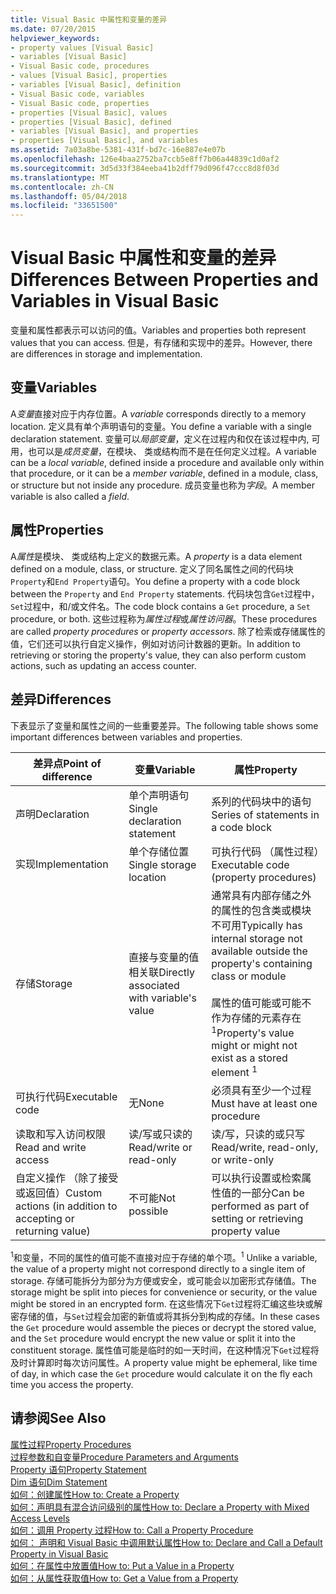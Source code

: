 ```yaml
---
title: Visual Basic 中属性和变量的差异
ms.date: 07/20/2015
helpviewer_keywords:
- property values [Visual Basic]
- variables [Visual Basic]
- Visual Basic code, procedures
- values [Visual Basic], properties
- variables [Visual Basic], definition
- Visual Basic code, variables
- Visual Basic code, properties
- properties [Visual Basic], values
- properties [Visual Basic], defined
- variables [Visual Basic], and properties
- properties [Visual Basic], and variables
ms.assetid: 7a03a8be-5381-431f-bd7c-16e887e4e07b
ms.openlocfilehash: 126e4baa2752ba7ccb5e8ff7b06a44839c1d0af2
ms.sourcegitcommit: 3d5d33f384eeba41b2dff79d096f47ccc8d8f03d
ms.translationtype: MT
ms.contentlocale: zh-CN
ms.lasthandoff: 05/04/2018
ms.locfileid: "33651500"
---
```

# <a name="differences-between-properties-and-variables-in-visual-basic"></a><span data-ttu-id="e3512-102">Visual Basic 中属性和变量的差异</span><span class="sxs-lookup"><span data-stu-id="e3512-102">Differences Between Properties and Variables in Visual Basic</span></span>
<span data-ttu-id="e3512-103">变量和属性都表示可以访问的值。</span><span class="sxs-lookup"><span data-stu-id="e3512-103">Variables and properties both represent values that you can access.</span></span> <span data-ttu-id="e3512-104">但是，有存储和实现中的差异。</span><span class="sxs-lookup"><span data-stu-id="e3512-104">However, there are differences in storage and implementation.</span></span>  
  
## <a name="variables"></a><span data-ttu-id="e3512-105">变量</span><span class="sxs-lookup"><span data-stu-id="e3512-105">Variables</span></span>  
 <span data-ttu-id="e3512-106">A*变量*直接对应于内存位置。</span><span class="sxs-lookup"><span data-stu-id="e3512-106">A *variable* corresponds directly to a memory location.</span></span> <span data-ttu-id="e3512-107">定义具有单个声明语句的变量。</span><span class="sxs-lookup"><span data-stu-id="e3512-107">You define a variable with a single declaration statement.</span></span> <span data-ttu-id="e3512-108">变量可以*局部变量*，定义在过程内和仅在该过程中内, 可用，也可以是*成员变量*，在模块、 类或结构而不是在任何定义过程。</span><span class="sxs-lookup"><span data-stu-id="e3512-108">A variable can be a *local variable*, defined inside a procedure and available only within that procedure, or it can be a *member variable*, defined in a module, class, or structure but not inside any procedure.</span></span> <span data-ttu-id="e3512-109">成员变量也称为*字段*。</span><span class="sxs-lookup"><span data-stu-id="e3512-109">A member variable is also called a *field*.</span></span>  
  
## <a name="properties"></a><span data-ttu-id="e3512-110">属性</span><span class="sxs-lookup"><span data-stu-id="e3512-110">Properties</span></span>  
 <span data-ttu-id="e3512-111">A*属性*是模块、 类或结构上定义的数据元素。</span><span class="sxs-lookup"><span data-stu-id="e3512-111">A *property* is a data element defined on a module, class, or structure.</span></span> <span data-ttu-id="e3512-112">定义了同名属性之间的代码块`Property`和`End Property`语句。</span><span class="sxs-lookup"><span data-stu-id="e3512-112">You define a property with a code block between the `Property` and `End Property` statements.</span></span> <span data-ttu-id="e3512-113">代码块包含`Get`过程中，`Set`过程中，和/或文件名。</span><span class="sxs-lookup"><span data-stu-id="e3512-113">The code block contains a `Get` procedure, a `Set` procedure, or both.</span></span> <span data-ttu-id="e3512-114">这些过程称为*属性过程*或*属性访问器*。</span><span class="sxs-lookup"><span data-stu-id="e3512-114">These procedures are called *property procedures* or *property accessors*.</span></span> <span data-ttu-id="e3512-115">除了检索或存储属性的值，它们还可以执行自定义操作，例如对访问计数器的更新。</span><span class="sxs-lookup"><span data-stu-id="e3512-115">In addition to retrieving or storing the property's value, they can also perform custom actions, such as updating an access counter.</span></span>  
  
## <a name="differences"></a><span data-ttu-id="e3512-116">差异</span><span class="sxs-lookup"><span data-stu-id="e3512-116">Differences</span></span>  
 <span data-ttu-id="e3512-117">下表显示了变量和属性之间的一些重要差异。</span><span class="sxs-lookup"><span data-stu-id="e3512-117">The following table shows some important differences between variables and properties.</span></span>  
  
|<span data-ttu-id="e3512-118">差异点</span><span class="sxs-lookup"><span data-stu-id="e3512-118">Point of difference</span></span>|<span data-ttu-id="e3512-119">变量</span><span class="sxs-lookup"><span data-stu-id="e3512-119">Variable</span></span>|<span data-ttu-id="e3512-120">属性</span><span class="sxs-lookup"><span data-stu-id="e3512-120">Property</span></span>|  
|-------------------------|--------------|--------------|  
|<span data-ttu-id="e3512-121">声明</span><span class="sxs-lookup"><span data-stu-id="e3512-121">Declaration</span></span>|<span data-ttu-id="e3512-122">单个声明语句</span><span class="sxs-lookup"><span data-stu-id="e3512-122">Single declaration statement</span></span>|<span data-ttu-id="e3512-123">系列的代码块中的语句</span><span class="sxs-lookup"><span data-stu-id="e3512-123">Series of statements in a code block</span></span>|  
|<span data-ttu-id="e3512-124">实现</span><span class="sxs-lookup"><span data-stu-id="e3512-124">Implementation</span></span>|<span data-ttu-id="e3512-125">单个存储位置</span><span class="sxs-lookup"><span data-stu-id="e3512-125">Single storage location</span></span>|<span data-ttu-id="e3512-126">可执行代码 （属性过程）</span><span class="sxs-lookup"><span data-stu-id="e3512-126">Executable code (property procedures)</span></span>|  
|<span data-ttu-id="e3512-127">存储</span><span class="sxs-lookup"><span data-stu-id="e3512-127">Storage</span></span>|<span data-ttu-id="e3512-128">直接与变量的值相关联</span><span class="sxs-lookup"><span data-stu-id="e3512-128">Directly associated with variable's value</span></span>|<span data-ttu-id="e3512-129">通常具有内部存储之外的属性的包含类或模块不可用</span><span class="sxs-lookup"><span data-stu-id="e3512-129">Typically has internal storage not available outside the property's containing class or module</span></span><br /><br /> <span data-ttu-id="e3512-130">属性的值可能或可能不作为存储的元素存在<sup>1</sup></span><span class="sxs-lookup"><span data-stu-id="e3512-130">Property's value might or might not exist as a stored element <sup>1</sup></span></span>|  
|<span data-ttu-id="e3512-131">可执行代码</span><span class="sxs-lookup"><span data-stu-id="e3512-131">Executable code</span></span>|<span data-ttu-id="e3512-132">无</span><span class="sxs-lookup"><span data-stu-id="e3512-132">None</span></span>|<span data-ttu-id="e3512-133">必须具有至少一个过程</span><span class="sxs-lookup"><span data-stu-id="e3512-133">Must have at least one procedure</span></span>|  
|<span data-ttu-id="e3512-134">读取和写入访问权限</span><span class="sxs-lookup"><span data-stu-id="e3512-134">Read and write access</span></span>|<span data-ttu-id="e3512-135">读/写或只读的</span><span class="sxs-lookup"><span data-stu-id="e3512-135">Read/write or read-only</span></span>|<span data-ttu-id="e3512-136">读/写，只读的或只写</span><span class="sxs-lookup"><span data-stu-id="e3512-136">Read/write, read-only, or write-only</span></span>|  
|<span data-ttu-id="e3512-137">自定义操作 （除了接受或返回值）</span><span class="sxs-lookup"><span data-stu-id="e3512-137">Custom actions (in addition to accepting or returning value)</span></span>|<span data-ttu-id="e3512-138">不可能</span><span class="sxs-lookup"><span data-stu-id="e3512-138">Not possible</span></span>|<span data-ttu-id="e3512-139">可以执行设置或检索属性值的一部分</span><span class="sxs-lookup"><span data-stu-id="e3512-139">Can be performed as part of setting or retrieving property value</span></span>|  
  
 <span data-ttu-id="e3512-140"><sup>1</sup>和变量，不同的属性的值可能不直接对应于存储的单个项。</span><span class="sxs-lookup"><span data-stu-id="e3512-140"><sup>1</sup> Unlike a variable, the value of a property might not correspond directly to a single item of storage.</span></span> <span data-ttu-id="e3512-141">存储可能拆分为部分为方便或安全，或可能会以加密形式存储值。</span><span class="sxs-lookup"><span data-stu-id="e3512-141">The storage might be split into pieces for convenience or security, or the value might be stored in an encrypted form.</span></span> <span data-ttu-id="e3512-142">在这些情况下`Get`过程将汇编这些块或解密存储的值，与`Set`过程会加密的新值或将其拆分到构成的存储。</span><span class="sxs-lookup"><span data-stu-id="e3512-142">In these cases the `Get` procedure would assemble the pieces or decrypt the stored value, and the `Set` procedure would encrypt the new value or split it into the constituent storage.</span></span> <span data-ttu-id="e3512-143">属性值可能是临时的如一天时间，在这种情况下`Get`过程将及时计算即时每次访问属性。</span><span class="sxs-lookup"><span data-stu-id="e3512-143">A property value might be ephemeral, like time of day, in which case the `Get` procedure would calculate it on the fly each time you access the property.</span></span>  
  
## <a name="see-also"></a><span data-ttu-id="e3512-144">请参阅</span><span class="sxs-lookup"><span data-stu-id="e3512-144">See Also</span></span>  
 [<span data-ttu-id="e3512-145">属性过程</span><span class="sxs-lookup"><span data-stu-id="e3512-145">Property Procedures</span></span>](./property-procedures.md)  
 [<span data-ttu-id="e3512-146">过程参数和自变量</span><span class="sxs-lookup"><span data-stu-id="e3512-146">Procedure Parameters and Arguments</span></span>](./procedure-parameters-and-arguments.md)  
 [<span data-ttu-id="e3512-147">Property 语句</span><span class="sxs-lookup"><span data-stu-id="e3512-147">Property Statement</span></span>](../../../../visual-basic/language-reference/statements/property-statement.md)  
 [<span data-ttu-id="e3512-148">Dim 语句</span><span class="sxs-lookup"><span data-stu-id="e3512-148">Dim Statement</span></span>](../../../../visual-basic/language-reference/statements/dim-statement.md)  
 [<span data-ttu-id="e3512-149">如何：创建属性</span><span class="sxs-lookup"><span data-stu-id="e3512-149">How to: Create a Property</span></span>](./how-to-create-a-property.md)  
 [<span data-ttu-id="e3512-150">如何：声明具有混合访问级别的属性</span><span class="sxs-lookup"><span data-stu-id="e3512-150">How to: Declare a Property with Mixed Access Levels</span></span>](./how-to-declare-a-property-with-mixed-access-levels.md)  
 [<span data-ttu-id="e3512-151">如何：调用 Property 过程</span><span class="sxs-lookup"><span data-stu-id="e3512-151">How to: Call a Property Procedure</span></span>](./how-to-call-a-property-procedure.md)  
 [<span data-ttu-id="e3512-152">如何： 声明和 Visual Basic 中调用默认属性</span><span class="sxs-lookup"><span data-stu-id="e3512-152">How to: Declare and Call a Default Property in Visual Basic</span></span>](./how-to-declare-and-call-a-default-property.md)  
 [<span data-ttu-id="e3512-153">如何：在属性中放置值</span><span class="sxs-lookup"><span data-stu-id="e3512-153">How to: Put a Value in a Property</span></span>](./how-to-put-a-value-in-a-property.md)  
 [<span data-ttu-id="e3512-154">如何：从属性获取值</span><span class="sxs-lookup"><span data-stu-id="e3512-154">How to: Get a Value from a Property</span></span>](./how-to-get-a-value-from-a-property.md)
